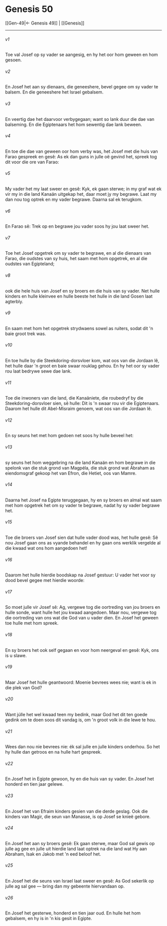 # Genesis 50

[[Gen-49|← Genesis 49]] | [[Genesis]]
***

###### v1
Toe val Josef op sy vader se aangesig, en hy het oor hom geween en hom gesoen. 
###### v2
En Josef het aan sy dienaars, die geneeshere, bevel gegee om sy vader te balsem. En die geneeshere het Israel gebalsem. 
###### v3
En veertig dae het daarvoor verbygegaan; want so lank duur die dae van balseming. En die Egiptenaars het hom sewentig dae lank beween. 
###### v4
En toe die dae van geween oor hom verby was, het Josef met die huis van Farao gespreek en gesê: As ek dan guns in julle oë gevind het, spreek tog dit voor die ore van Farao: 
###### v5
My vader het my laat sweer en gesê: Kyk, ek gaan sterwe; in my graf wat ek vir my in die land Kanaän uitgekap het, daar moet jy my begrawe. Laat my dan nou tog optrek en my vader begrawe. Daarna sal ek terugkom. 
###### v6
En Farao sê: Trek op en begrawe jou vader soos hy jou laat sweer het. 
###### v7
Toe het Josef opgetrek om sy vader te begrawe, en al die dienaars van Farao, die oudstes van sy huis, het saam met hom opgetrek, en al die oudstes van Egipteland; 
###### v8
ook die hele huis van Josef en sy broers en die huis van sy vader. Net hulle kinders en hulle kleinvee en hulle beeste het hulle in die land Gosen laat agterbly. 
###### v9
En saam met hom het opgetrek strydwaens sowel as ruiters, sodat dit 'n baie groot trek was. 
###### v10
En toe hulle by die Steekdoring-dorsvloer kom, wat oos van die Jordaan lê, het hulle daar 'n groot en baie swaar rouklag gehou. En hy het oor sy vader rou laat bedrywe sewe dae lank. 
###### v11
Toe die inwoners van die land, die Kanaäniete, die roubedryf by die Steekdoring-dorsvloer sien, sê hulle: Dit is 'n swaar rou vir die Egiptenaars. Daarom het hulle dit Abel-Misraim genoem, wat oos van die Jordaan lê. 
###### v12
En sy seuns het met hom gedoen net soos hy hulle beveel het: 
###### v13
sy seuns het hom weggebring na die land Kanaän en hom begrawe in die spelonk van die stuk grond van Magpéla, die stuk grond wat Abraham as eiendomsgraf gekoop het van Efron, die Hetiet, oos van Mamre. 
###### v14
Daarna het Josef na Egipte teruggegaan, hy en sy broers en almal wat saam met hom opgetrek het om sy vader te begrawe, nadat hy sy vader begrawe het. 
###### v15
Toe die broers van Josef sien dat hulle vader dood was, het hulle gesê: Sê nou Josef gaan ons as vyande behandel en hy gaan ons werklik vergelde al die kwaad wat ons hom aangedoen het! 
###### v16
Daarom het hulle hierdie boodskap na Josef gestuur: U vader het voor sy dood bevel gegee met hierdie woorde: 
###### v17
So moet julle vir Josef sê: Ag, vergewe tog die oortreding van jou broers en hulle sonde, want hulle het jou kwaad aangedoen. Maar nou, vergewe tog die oortreding van ons wat die God van u vader dien. En Josef het geween toe hulle met hom spreek. 
###### v18
En sy broers het ook self gegaan en voor hom neergeval en gesê: Kyk, ons is u slawe. 
###### v19
Maar Josef het hulle geantwoord: Moenie bevrees wees nie; want is ek in die plek van God? 
###### v20
Want júlle het wel kwaad teen my bedink, maar God het dit ten goede gedink om te doen soos dit vandag is, om 'n groot volk in die lewe te hou. 
###### v21
Wees dan nou nie bevrees nie: ék sal julle en julle kinders onderhou. So het hy hulle dan getroos en na hulle hart gespreek. 
###### v22
En Josef het in Egipte gewoon, hy en die huis van sy vader. En Josef het honderd en tien jaar gelewe. 
###### v23
En Josef het van Efraim kinders gesien van die derde geslag. Ook die kinders van Magir, die seun van Manasse, is op Josef se knieë gebore. 
###### v24
En Josef het aan sy broers gesê: Ek gaan sterwe, maar God sal gewis op julle ag gee en julle uit hierdie land laat optrek na die land wat Hy aan Abraham, Isak en Jakob met 'n eed beloof het. 
###### v25
En Josef het die seuns van Israel laat sweer en gesê: As God sekerlik op julle ag sal gee — bring dan my gebeente hiervandaan op. 
###### v26
En Josef het gesterwe, honderd en tien jaar oud. En hulle het hom gebalsem, en hy is in 'n kis gesit in Egipte. 
